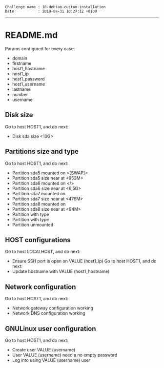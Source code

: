 ```
Challenge name : 10-debian-custom-installation
Date           : 2019-08-31 10:27:12 +0100
```
---
# README.md

Params configured for every case:
* domain
* firstname
* host1_hostname
* host1_ip
* host1_password
* host1_username
* lastname
* number
* username

## Disk size

Go to host HOST1, and do next:
* Disk sda size <10G>

## Partitions size and type

Go to host HOST1, and do next:
* Partition sda5 mounted on <[SWAP]>
* Partition sda5 size near at <953M>
* Partition sda6 mounted on </>
* Partition sda6 size near at <6,5G>
* Partition sda7 mounted on </home>
* Partition sda7 size near at <476M>
* Partition sda8 mounted on <sda8>
* Partition sda8 size near at <94M>
* Partition <sda6> with type <ext4>
* Partition <sda7> with type <ext3>
* Partition <sda8> unmounted

## HOST configurations

Go to host LOCALHOST, and do next:
* Ensure SSH port is open on VALUE (host1_ip)
Go to host HOST1, and do next:
* Update hostname with VALUE (host1_hostname)

## Network configuration

Go to host HOST1, and do next:
* Network gateway configuration working
* Network DNS configuration working

## GNULinux user configuration

Go to host HOST1, and do next:
* Create user VALUE (username)
* User VALUE (username) need a no empty password
* Log into using VALUE (username) user
